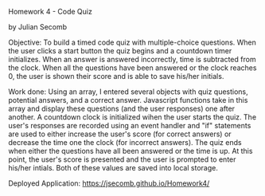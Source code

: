 Homework 4 - Code Quiz

by Julian Secomb

Objective: To build a timed code quiz with multiple-choice questions. When the user clicks a start button the quiz begins and a countdown timer initializes. When an answer is answered incorrectly, time is subtracted from the clock. When all the questions have been answered or the clock reaches 0, the user is shown their score and is able to save his/her initials.

Work done: Using an array, I entered several objects with quiz questions, potential answers, and a correct answer. Javascript functions take in this array and display these questions (and the user responses) one after another. A countdown clock is initialized wihen the user starts the quiz. The user's responses are recorded using an event handler and "if" statements are used to either increase the user's score (for correct answers) or decrease the time one the clock (for incorrect answers). The quiz ends when either the questions have all been answered or the time is up. At this point, the user's score is presented and the user is prompted to enter his/her intials. Both of these values are saved into local storage.

Deployed Application: https://jsecomb.github.io/Homework4/
